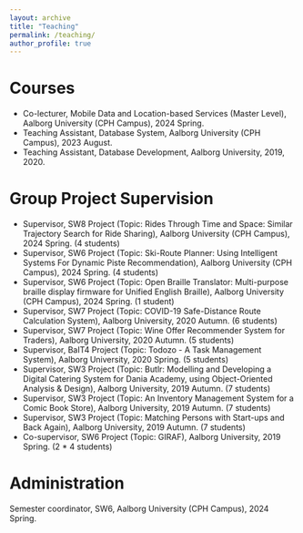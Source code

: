 ```yaml
---
layout: archive
title: "Teaching"
permalink: /teaching/
author_profile: true
---
```


Courses
===
* Co-lecturer, Mobile Data and Location-based Services (Master Level), Aalborg University (CPH Campus), 2024 Spring.
* Teaching Assistant, Database System, Aalborg University (CPH Campus), 2023 August.
* Teaching Assistant, Database Development, Aalborg University, 2019, 2020.

Group Project Supervision
===
* Supervisor, SW8 Project (Topic: Rides Through Time and Space: Similar Trajectory Search for Ride Sharing), Aalborg University (CPH Campus), 2024 Spring. (4 students)
* Supervisor, SW6 Project (Topic: Ski-Route Planner: Using Intelligent Systems For Dynamic Piste Recommendation), Aalborg University (CPH Campus), 2024 Spring. (4 students)
* Supervisor, SW6 Project (Topic: Open Braille Translator: Multi-purpose braille display firmware for Unified English Braille), Aalborg University (CPH Campus), 2024 Spring. (1 student)
* Supervisor, SW7 Project (Topic: COVID-19 Safe-Distance Route Calculation System), Aalborg University, 2020 Autumn. (6 students) 
* Supervisor, SW7 Project (Topic: Wine Offer Recommender System for Traders), Aalborg University, 2020 Autumn. (5 students) 
* Supervisor, BaIT4 Project (Topic: Todozo - A Task Management System), Aalborg University, 2020 Spring. (5 students) 
* Supervisor, SW3 Project (Topic: Butlr: Modelling and Developing a Digital Catering System for Dania Academy, using Object-Oriented Analysis &  Design), Aalborg University, 2019 Autumn. (7 students) 
* Supervisor, SW3 Project (Topic: An Inventory Management System for a Comic Book Store), Aalborg University, 2019 Autumn. (7 students) 
* Supervisor, SW3 Project (Topic: Matching Persons with Start-ups and Back Again), Aalborg University, 2019 Autumn. (7 students) 
* Co-supervisor, SW6 Project (Topic: GIRAF), Aalborg University, 2019 Spring. (2 * 4 students) 

  
Administration
===
Semester coordinator, SW6, Aalborg University (CPH Campus), 2024 Spring.




<!-- {% include base_path %}

{% for post in site.teaching reversed %}
  {% include archive-single.html %}
{% endfor %} -->
